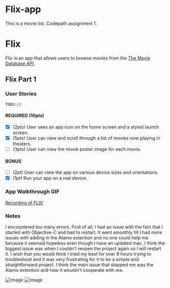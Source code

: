 # Flix-app
This is a movie list. Codepath assignment 1.
# Flix

Flix is an app that allows users to browse movies from the [The Movie Database API](http://docs.themoviedb.apiary.io/#).

## Flix Part 1

### User Stories
`TODO://`

#### REQUIRED (10pts)
- [x] (2pts) User sees an app icon on the home screen and a styled launch screen.
- [x] (5pts) User can view and scroll through a list of movies now playing in theaters.
- [ ] (3pts) User can view the movie poster image for each movie.

#### BONUS
- [ ] (2pt) User can view the app on various device sizes and orientations.
- [x] (1pt) Run your app on a real device.

### App Walkthrough GIF

[Recording of FLIX](https://user-images.githubusercontent.com/70420648/189821240-96b85ae8-5852-440c-a587-95b1fdf53e01.gif)

### Notes
I encountered too many errors. First of all, I had an issue with the fact that I started with Objective-C and had to restart. It went smoothly till I had more issues with adding in the Alamo extention and no one could help me because it seemed hopeless even though I have an updated mac. I think the biggest issue was when I couldn't reopen the project again so I will restart it. I wish that you would think I tried my best for over 8 hours trying to troubleshoot and it was very frustrating for it to be a simple and straightforward project. I think the main issue that stopped me was the Alamo extention and how it wouldn't cooperate with me.

![image](https://user-images.githubusercontent.com/70420648/189821686-e8632750-0661-48ae-ad9a-9eac92a9943c.png)
![image](https://user-images.githubusercontent.com/70420648/189821804-346e910b-563a-4632-ab46-069f7715c5c0.png)
